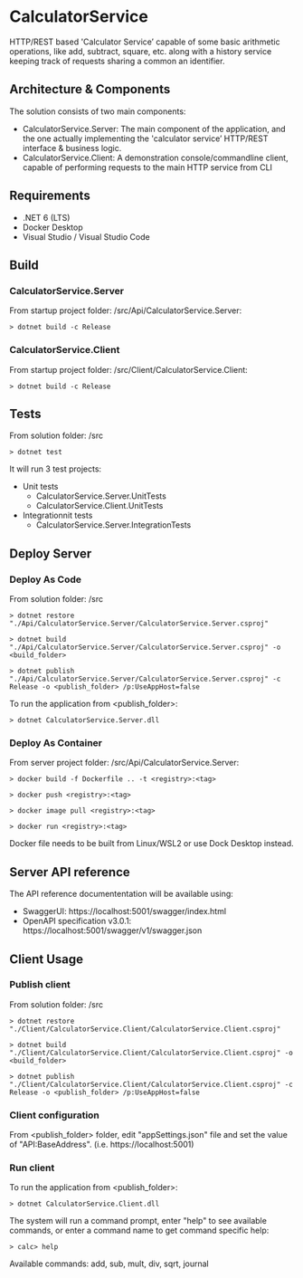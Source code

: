# CalculatorService

HTTP/REST ­based 'Calculator Service’ capable of some basic arithmetic operations, like add, subtract, square, etc. along with a history
service keeping track of requests sharing a common an identifier.

## Architecture & Components

The solution consists of two main components:

- CalculatorService.Server: The main component of the application, and the one actually implementing the 'calculator service’ HTTP/REST interface & business logic.
- CalculatorService.Client: A demonstration console/command­line client, capable of performing requests to the main HTTP service from CLI

## Requirements

- .NET 6 (LTS)
- Docker Desktop
- Visual Studio / Visual Studio Code

## Build

### CalculatorService.Server

From startup project folder: /src/Api/CalculatorService.Server:

```
> dotnet build -c Release
```

### CalculatorService.Client

From startup project folder: /src/Client/CalculatorService.Client:

```
> dotnet build -c Release
```

## Tests

From solution folder: /src

```
> dotnet test
```

It will run 3 test projects:

* Unit tests
  * CalculatorService.Server.UnitTests
  * CalculatorService.Client.UnitTests
* Integrationnit tests
  * CalculatorService.Server.IntegrationTests

## Deploy Server

### Deploy As Code

From solution folder: /src

```
> dotnet restore "./Api/CalculatorService.Server/CalculatorService.Server.csproj"
```
```
> dotnet build "./Api/CalculatorService.Server/CalculatorService.Server.csproj" -o <build_folder>
```
```
> dotnet publish "./Api/CalculatorService.Server/CalculatorService.Server.csproj" -c Release -o <publish_folder> /p:UseAppHost=false
```

To run the application from <publish_folder>:
```
> dotnet CalculatorService.Server.dll
```

### Deploy As Container

From server project folder: /src/Api/CalculatorService.Server:

```
> docker build -f Dockerfile .. -t <registry>:<tag>
```
```
> docker push <registry>:<tag>
```
```
> docker image pull <registry>:<tag>
```
```
> docker run <registry>:<tag>
```

Docker file needs to be built from Linux/WSL2 or use Dock Desktop instead.

## Server API reference

The API reference documententation will be available using:

* SwaggerUI: https://localhost:5001/swagger/index.html
* OpenAPI specification v3.0.1: https://localhost:5001/swagger/v1/swagger.json

## Client Usage

### Publish client

From solution folder: /src

```
> dotnet restore "./Client/CalculatorService.Client/CalculatorService.Client.csproj"
```
```
> dotnet build "./Client/CalculatorService.Client/CalculatorService.Client.csproj" -o <build_folder>
```
```
> dotnet publish "./Client/CalculatorService.Client/CalculatorService.Client.csproj" -c Release -o <publish_folder> /p:UseAppHost=false
```

### Client configuration

From <publish_folder> folder, edit "appSettings.json" file and set the value of "API:BaseAddress". (i.e. https://localhost:5001)

### Run client

To run the application from <publish_folder>:
```
> dotnet CalculatorService.Client.dll
```

The system will run a command prompt, enter "help" to see available commands, or enter a command name to get command specific help:

```
> calc> help
```

Available commands: add, sub, mult, div, sqrt, journal
